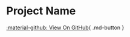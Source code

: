 # Project Name

[:material-github: View On GitHub](https://github.com/Rick-Lang/rickroll-lang){ .md-button }
